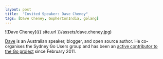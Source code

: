 ```yaml
---
layout: post
title:  "Invited Speaker: Dave Cheney"
tags: [Dave Cheney, GopherConIndia, golang]
---
```


![Dave Cheney]({{ site.url }}/assets/dave.cheney.jpg) 

[Dave](https://twitter.com/davecheney) is an Australian speaker, blogger, and open source author. He co-organises the Sydney Go Users group and has been an [active contributor to the Go project](https://www.ohloh.net/p/go/contributors/2037377866637292) since February 2011.

